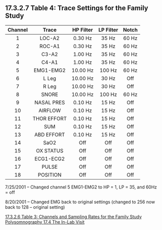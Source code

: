 ## 17.3.2.7 Table 4: Trace Settings for the Family Study

| Channel | Trace       | HP Filter | LP Filter | Notch |
|:-------:|:-----------:|:---------:|:---------:|:-----:|
| 1       | LOC-A2      | 0.30 Hz   | 35 Hz     | 60 Hz |
| 2       | ROC-A1      | 0.30 Hz   | 35 Hz     | 60 Hz |
| 3       | C3-A2       | 1.00 Hz   | 35 Hz     | 60 Hz |
| 4       | C4-A1       | 1.00 Hz   | 35 Hz     | 60 Hz |
| 5       | EMG1-EMG2   | 10.00 Hz  | 100 Hz    | 60 Hz |
| 6       | L Leg       | 10.00 Hz  | 30 Hz     | Off   |
| 7       | R Leg       | 10.00 Hz  | 30 Hz     | Off   |
| 8       | SNORE       | 10.00 Hz  | 100 Hz    | 60 Hz |
| 9       | NASAL PRES  | 0.10 Hz   | 15 Hz     | Off   |
| 10      | AIRFLOW     | 0.10 Hz   | 15 Hz     | Off   |
| 11      | THOR EFFORT | 0.10 Hz   | 15 Hz     | Off   |
| 12      | SUM         | 0.10 Hz   | 15 Hz     | Off   |
| 13      | ABD EFFORT  | 0.10 Hz   | 15 Hz     | Off   |
| 14      | SaO2        | Off       | Off       | Off   |
| 15      | OX STATUS   | Off       | Off       | Off   |
| 16      | ECG1-ECG2   | Off       | Off       | Off   |
| 17      | PULSE       | Off       | Off       | Off   |
| 18      | POSITION    | Off       | Off       | Off   |

7/25/2001 – Changed channel 5 EMG1-EMG2 to HP = 1, LP = 35, and 60Hz = off

8/20/2001 – Changed EMG back to original settings (changed to 256 now back to 128 – original setting)



<div class="center">
<div class="btn-group">
  <a href=":pages_path:/manuals/polysomnography/17-03-02-06-table3-channels-sampling-rates.md" class="btn btn-default">
    <span class="glyphicon glyphicon-chevron-left"></span>
    17.3.2.6 Table 3: Channels and Sampling Rates for the Family Study
  </a>

  <a href=":pages_path:/manuals/polysomnography" class="btn btn-default">
    <span class="glyphicon glyphicon-chevron-up"></span>
    Polysomnography
  </a>

  <a href=":pages_path:/manuals/polysomnography/17-04-in-lab-visit.md" class="btn btn-success">
    17.4 The In-Lab Visit
    <span class="glyphicon glyphicon-chevron-right"></span>
  </a>
</div>
</div>
